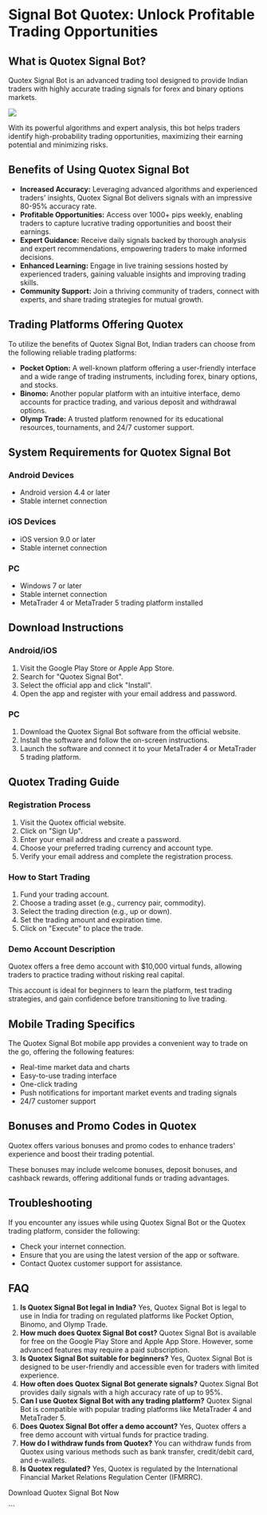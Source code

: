 # Signal Bot Quotex: Unlock Profitable Trading Opportunities

## What is Quotex Signal Bot?

Quotex Signal Bot is an advanced trading tool designed to provide Indian
traders with highly accurate trading signals for forex and binary
options markets.

[![](https://static.quotex.io/files/4_en/300_250.jpg)](https://traff.sbs/brokerqxlid)

With its powerful algorithms and expert analysis, this bot helps traders
identify high-probability trading opportunities, maximizing their
earning potential and minimizing risks.

## Benefits of Using Quotex Signal Bot

-   **Increased Accuracy:** Leveraging advanced algorithms and
    experienced traders\' insights, Quotex Signal Bot delivers signals
    with an impressive 80-95% accuracy rate.
-   **Profitable Opportunities:** Access over 1000+ pips weekly,
    enabling traders to capture lucrative trading opportunities and
    boost their earnings.
-   **Expert Guidance:** Receive daily signals backed by thorough
    analysis and expert recommendations, empowering traders to make
    informed decisions.
-   **Enhanced Learning:** Engage in live training sessions hosted by
    experienced traders, gaining valuable insights and improving trading
    skills.
-   **Community Support:** Join a thriving community of traders, connect
    with experts, and share trading strategies for mutual growth.

## Trading Platforms Offering Quotex

To utilize the benefits of Quotex Signal Bot, Indian traders can choose
from the following reliable trading platforms:

-   **Pocket Option:** A well-known platform offering a user-friendly
    interface and a wide range of trading instruments, including forex,
    binary options, and stocks.
-   **Binomo:** Another popular platform with an intuitive interface,
    demo accounts for practice trading, and various deposit and
    withdrawal options.
-   **Olymp Trade:** A trusted platform renowned for its educational
    resources, tournaments, and 24/7 customer support.

## System Requirements for Quotex Signal Bot

### Android Devices

-   Android version 4.4 or later
-   Stable internet connection

### iOS Devices

-   iOS version 9.0 or later
-   Stable internet connection

### PC

-   Windows 7 or later
-   Stable internet connection
-   MetaTrader 4 or MetaTrader 5 trading platform installed

## Download Instructions

### Android/iOS

1.  Visit the Google Play Store or Apple App Store.
2.  Search for "Quotex Signal Bot".
3.  Select the official app and click "Install".
4.  Open the app and register with your email address and password.

### PC

1.  Download the Quotex Signal Bot software from the official website.
2.  Install the software and follow the on-screen instructions.
3.  Launch the software and connect it to your MetaTrader 4 or
    MetaTrader 5 trading platform.

## Quotex Trading Guide

### Registration Process

1.  Visit the Quotex official website.
2.  Click on "Sign Up".
3.  Enter your email address and create a password.
4.  Choose your preferred trading currency and account type.
5.  Verify your email address and complete the registration process.

### How to Start Trading

1.  Fund your trading account.
2.  Choose a trading asset (e.g., currency pair, commodity).
3.  Select the trading direction (e.g., up or down).
4.  Set the trading amount and expiration time.
5.  Click on "Execute" to place the trade.

### Demo Account Description

Quotex offers a free demo account with \$10,000 virtual funds, allowing
traders to practice trading without risking real capital.

This account is ideal for beginners to learn the platform, test trading
strategies, and gain confidence before transitioning to live trading.

## Mobile Trading Specifics

The Quotex Signal Bot mobile app provides a convenient way to trade on
the go, offering the following features:

-   Real-time market data and charts
-   Easy-to-use trading interface
-   One-click trading
-   Push notifications for important market events and trading signals
-   24/7 customer support

## Bonuses and Promo Codes in Quotex

Quotex offers various bonuses and promo codes to enhance traders\'
experience and boost their trading potential.

These bonuses may include welcome bonuses, deposit bonuses, and cashback
rewards, offering additional funds or trading advantages.

## Troubleshooting

If you encounter any issues while using Quotex Signal Bot or the Quotex
trading platform, consider the following:

-   Check your internet connection.
-   Ensure that you are using the latest version of the app or software.
-   Contact Quotex customer support for assistance.

## FAQ

1.  **Is Quotex Signal Bot legal in India?** Yes, Quotex Signal Bot is
    legal to use in India for trading on regulated platforms like Pocket
    Option, Binomo, and Olymp Trade.
2.  **How much does Quotex Signal Bot cost?** Quotex Signal Bot is
    available for free on the Google Play Store and Apple App Store.
    However, some advanced features may require a paid subscription.
3.  **Is Quotex Signal Bot suitable for beginners?** Yes, Quotex Signal
    Bot is designed to be user-friendly and accessible even for traders
    with limited experience.
4.  **How often does Quotex Signal Bot generate signals?** Quotex Signal
    Bot provides daily signals with a high accuracy rate of up to 95%.
5.  **Can I use Quotex Signal Bot with any trading platform?** Quotex
    Signal Bot is compatible with popular trading platforms like
    MetaTrader 4 and MetaTrader 5.
6.  **Does Quotex Signal Bot offer a demo account?** Yes, Quotex offers
    a free demo account with virtual funds for practice trading.
7.  **How do I withdraw funds from Quotex?** You can withdraw funds from
    Quotex using various methods such as bank transfer, credit/debit
    card, and e-wallets.
8.  **Is Quotex regulated?** Yes, Quotex is regulated by the
    International Financial Market Relations Regulation Center (IFMRRC).

Download Quotex Signal Bot Now

\`\`\`

